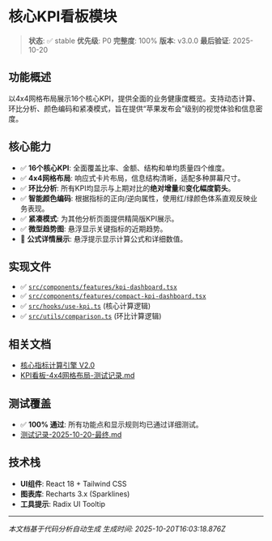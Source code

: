 # 核心KPI看板模块

> **状态**: ✅ stable
> **优先级**: P0
> **完整度**: 100%
> **版本**: v3.0.0
> **最后验证**: 2025-10-20

## 功能概述

以4x4网格布局展示16个核心KPI，提供全面的业务健康度概览。支持动态计算、环比分析、颜色编码和紧凑模式，旨在提供“苹果发布会”级别的视觉体验和信息密度。

## 核心能力

- ✅ **16个核心KPI**: 全面覆盖比率、金额、结构和单均质量四个维度。
- ✅ **4x4网格布局**: 响应式卡片布局，信息结构清晰，适配多种屏幕尺寸。
- ✅ **环比分析**: 所有KPI均显示与上期对比的**绝对增量**和**变化幅度箭头**。
- ✅ **智能颜色编码**: 根据指标的正向/逆向属性，使用红/绿颜色体系直观反映业务表现。
- ✅ **紧凑模式**: 为其他分析页面提供精简版KPI展示。
- ✅ **微型趋势图**: 悬浮显示关键指标的近期趋势。
- 🚧 **公式详情展示**: 悬浮提示显示计算公式和详细数值。

## 实现文件

- ✅ [`src/components/features/kpi-dashboard.tsx`](../../../src/components/features/kpi-dashboard.tsx)
- ✅ [`src/components/features/compact-kpi-dashboard.tsx`](../../../src/components/features/compact-kpi-dashboard.tsx)
- ✅ [`src/hooks/use-kpi.ts`](../../../src/hooks/use-kpi.ts) (核心计算逻辑)
- ✅ [`src/utils/comparison.ts`](../../../src/utils/comparison.ts) (环比计算逻辑)

## 相关文档

- [核心指标计算引擎 V2.0](../../03_technical_design/core_calculations.md)
- [KPI看板-4x4网格布局-测试记录.md](../../archive/KPI看板-4x4网格布局-测试记录.md)

## 测试覆盖

- ✅ **100% 通过**: 所有功能点和显示规则均已通过详细测试。
- [测试记录-2025-10-20-最终.md](../../archive/测试记录-2025-10-20-最终.md)

## 技术栈

- **UI组件**: React 18 + Tailwind CSS
- **图表库**: Recharts 3.x (Sparklines)
- **工具提示**: Radix UI Tooltip

---

*本文档基于代码分析自动生成*
*生成时间: 2025-10-20T16:03:18.876Z*
